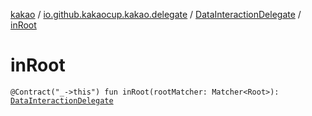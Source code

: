 [kakao](../../index.md) / [io.github.kakaocup.kakao.delegate](../index.md) / [DataInteractionDelegate](index.md) / [inRoot](./in-root.md)

# inRoot

`@Contract("_->this") fun inRoot(rootMatcher: Matcher<Root>): `[`DataInteractionDelegate`](index.md)